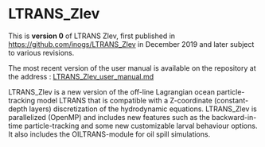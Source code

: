 # LTRANS_Zlev
This is **version 0** of LTRANS Zlev, first published in https://github.com/inogs/LTRANS_Zlev in December 2019 and later subject to various revisions.

The most recent version of the user manual is available on the repository at the address : [LTRANS_Zlev_user_manual.md](https://github.com/inogs/LTRANS_Zlev/blob/plastics/LTRANS_Zlev_user_manual.md) 



LTRANS_Zlev is a new version of the off-line Lagrangian ocean particle-tracking model LTRANS that is compatible with a Z-coordinate (constant-depth layers) discretization of the hydrodynamic equations. 
LTRANS_Zlev is parallelized (OpenMP) and includes new features such as the backward-in-time particle-tracking and some new customizable larval behaviour options. It also includes the OILTRANS-module for oil spill simulations.

